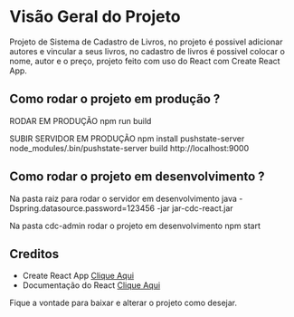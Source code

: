 # Visão Geral do Projeto

Projeto de Sistema de Cadastro de Livros, no projeto é possivel adicionar autores e vincular a seus livros, no cadastro de livros é possivel colocar o nome, autor e o preço, projeto feito com uso do React com Create React App.

## Como rodar o projeto em produção ?

RODAR EM PRODUÇÃO
npm run build

SUBIR SERVIDOR EM PRODUÇÃO
npm install pushstate-server
node_modules/.bin/pushstate-server build
http://localhost:9000

## Como rodar o projeto em desenvolvimento ?

Na pasta raiz para rodar o servidor em desenvolvimento
java -Dspring.datasource.password=123456 -jar jar-cdc-react.jar

Na pasta cdc-admin rodar o projeto em desenvolvimento
npm start

## Creditos

* Create React App [Clique Aqui](https://github.com/facebook/create-react-app)
* Documentação do React [Clique Aqui](https://reactjs.org/docs/hello-world.html)

Fique a vontade para baixar e alterar o projeto como desejar.